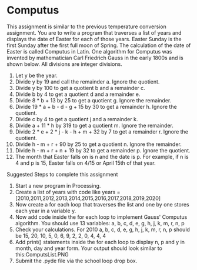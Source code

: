 Computus
========
This assignment is similar to the previous temperature conversion assignment. You are to write a program that traverses a list of years and displays the date of Easter for each of those years. Easter Sunday is the first Sunday after the first full moon of Spring. The calculation of the date of Easter is called Computus in Latin.  One algorithm for Computus was invented by mathematician Carl Friedrich Gauss in the early 1800s and is shown below. All divisions are integer divisions. 
1. Let y be the year.
2. Divide y by 19 and call the remainder a. Ignore the quotient. 
3. Divide y by 100 to get a quotient b and a remainder c. 
4. Divide b by 4 to get a quotient d and a remainder e. 
5. Divide 8 * b + 13 by 25 to get a quotient g. Ignore the remainder. 
6. Divide 19 * a + b - d - g + 15 by 30 to get a remainder h. Ignore the quotient.
7. Divide c by 4 to get a quotient j and a remainder k. 
8. Divide a + 11 * h by 319 to get a quotient m. Ignore the remainder. 
9. Divide 2 * e + 2 * j - k - h + m + 32 by 7 to get a remainder r. Ignore the quotient.
10. Divide h - m + r + 90 by 25 to get a quotient n. Ignore the remainder. 
11. Divide h - m + r + n + 19 by 32 to get a remainder p. Ignore the quotient.
12. The month that Easter falls on is n and the date is p. For example, if n is 4 and p is 15, Easter falls on 4/15 or April 15th of that year.

Suggested Steps to complete this assignment
1. Start a new program in Processing. 
2. Create a list of years with code like years = [2010,2011,2012,2013,2014,2015,2016,2017,2018,2019,2020]
3. Now create a for each loop that traverses the list and one by one stores each year in a variable y.
4. Now add code inside the for each loop to implement Gauss' Computus algorithm. You should use 13 variables: a, b, c, d, e, g, h, j, k, m, r, n, p
5. Check your calculations. For 2010 a, b, c, d, e, g, h, j, k, m, r, n, p should be 15, 20, 10, 5, 0, 6, 9, 2, 2, 0, 4, 4, 4
6. Add print() statements inside the for each loop to display n, p and y in month, day and year form. Your output should look similar to this:ComputsList.PNG
7. Submit the .pyde file via the school loop drop box.
